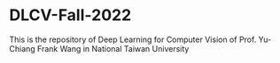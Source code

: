 # DLCV-Fall-2022
This is the repository of Deep Learning for Computer Vision of Prof. Yu-Chiang Frank Wang in National Taiwan University
